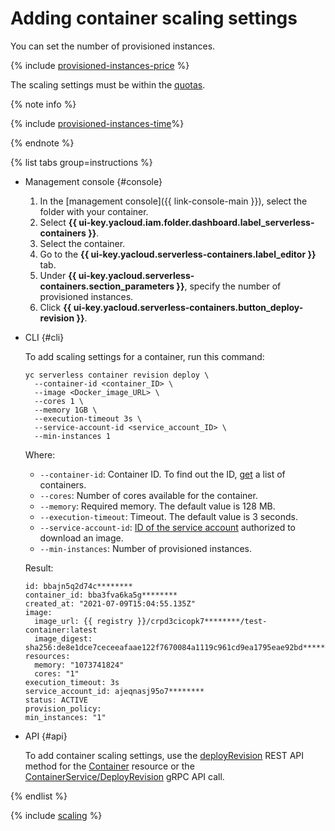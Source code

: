 # Adding container scaling settings

You can set the number of provisioned instances.

{% include [provisioned-instances-price](../../_includes/serverless-containers/provisioned-instances-price.md) %}

The scaling settings must be within the [quotas](../concepts/limits.md#serverless-containers-quotas).

{% note info %}

{% include [provisioned-instances-time](../../_includes/functions/provisioned-instances-time.md)%}

{% endnote %}

{% list tabs group=instructions %}

- Management console {#console}

   1. In the [management console]({{ link-console-main }}), select the folder with your container.
   1. Select **{{ ui-key.yacloud.iam.folder.dashboard.label_serverless-containers }}**.
   1. Select the container.
   1. Go to the **{{ ui-key.yacloud.serverless-containers.label_editor }}** tab.
   1. Under **{{ ui-key.yacloud.serverless-containers.section_parameters }}**, specify the number of provisioned instances.
   1. Click **{{ ui-key.yacloud.serverless-containers.button_deploy-revision }}**.

- CLI {#cli}

   To add scaling settings for a container, run this command:

   ```
   yc serverless container revision deploy \
     --container-id <container_ID> \
     --image <Docker_image_URL> \
     --cores 1 \
     --memory 1GB \
     --execution-timeout 3s \
     --service-account-id <service_account_ID> \
     --min-instances 1
   ```

   Where:
   * `--container-id`: Container ID. To find out the ID, [get](list.md) a list of containers.
   * `--cores`: Number of cores available for the container.
   * `--memory`: Required memory. The default value is 128 MB.
   * `--execution-timeout`: Timeout. The default value is 3 seconds.
   * `--service-account-id`: [ID of the service account](../../iam/operations/sa/get-id.md) authorized to download an image.
   * `--min-instances`: Number of provisioned instances.


   Result:

    ```
    id: bbajn5q2d74c********
    container_id: bba3fva6ka5g********
    created_at: "2021-07-09T15:04:55.135Z"
    image:
      image_url: {{ registry }}/crpd3cicopk7********/test-container:latest
      image_digest: sha256:de8e1dce7ceceeafaae122f7670084a1119c961cd9ea1795eae92bd********
    resources:
      memory: "1073741824"
      cores: "1"
    execution_timeout: 3s
    service_account_id: ajeqnasj95o7********
    status: ACTIVE
    provision_policy:
    min_instances: "1"
    ```

- API {#api}

   To add container scaling settings, use the [deployRevision](../containers/api-ref/Container/deployRevision.md) REST API method for the [Container](../containers/api-ref/Container/index.md) resource or the [ContainerService/DeployRevision](../containers/api-ref/grpc/container_service.md#DeployRevision) gRPC API call.

{% endlist %}

{% include [scaling](../../_includes/serverless-containers/see-also-scaling.md) %}
